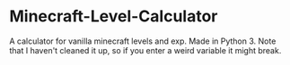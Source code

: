 # Minecraft-Level-Calculator
A calculator for vanilla minecraft levels and exp. Made in Python 3.
Note that I haven't cleaned it up, so if you enter a weird variable it might break. 
